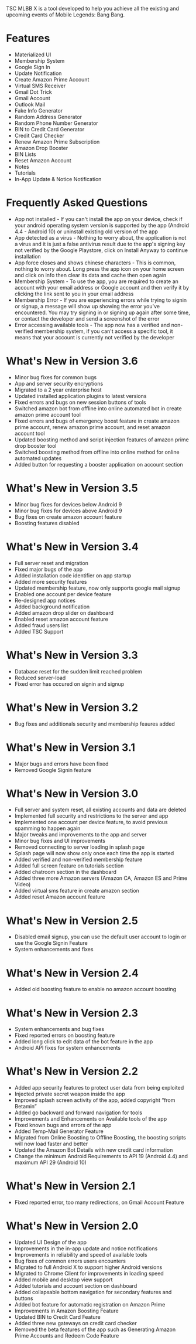 TSC MLBB X is a tool developed to help you achieve all the existing and upcoming events of Mobile Legends: Bang Bang.

# Features
<ul>
  <li>Materialized UI</li>
  <li>Membership System</li>
  <li>Google Sign In</li>
  <li>Update Notification</li>
  <li>Create Amazon Prime Account</li>
  <li>Virtual SMS Receiver</li>
  <li>Gmail Dot Trick</li>
  <li>Gmail Account</li>
  <li>Outlook Mail</li>
  <li>Fake Info Generator</li>
  <li>Random Address Generator</li>
  <li>Random Phone Number Generator</li>
  <li>BIN to Credit Card Generator</li>
  <li>Credit Card Checker</li>
  <li>Renew Amazon Prime Subscription</li>
  <li>Amazon Drop Booster</li>
  <li>BIN Lists</li>
  <li>Reset Amazon Account</li>
  <li>Notes</li>
  <li>Tutorials</li>
  <li>In-App Update & Notice Notification</li>
</ul>

# Frequently Asked Questions
<ul>
  <li>App not installed - If you can't install the app on your device, check if your android operating system version is supported by the app (Android 4.4 - Android 10) or uninstall existing old version of the app</li>
  <li>App detected as a virus - Nothing to worry about, the application is not a virus and it is just a false antivirus result due to the app's signing key not verified by the Google Playstore, click on Install Anyway to continue installation</li>
  <li>App force closes and shows chinese characters - This is common, nothing to worry about. Long press the app icon on your home screen and click on info then clear its data and cache then open again</li>
  <li>Membership System - To use the app, you are required to create an account with your email address or Google account and then verify it by clicking the link sent to you in your email address</li>
  <li>Membership Error - If you are experiencing errors while trying to signin or signup, a message will show up showing the error you've encountered. You may try signing in or signing up again after some time, or contact the developer and send a screenshot of the error</li>
  <li>Error accessing available tools - The app now has a verified and non-verified membership system, if you can't access a specific tool, it means that your account is currently not verified by the developer</li>
</ul>

# What's New in Version 3.6
<ul>
  <li>Minor bug fixes for common bugs</li>
  <li>App and server security encryptions</li>
  <li>Migrated to a 2 year enterprise host</li>
  <li>Updated installed application plugins to latest versions</li>
  <li>Fixed errors and bugs on new session buttons of tools</li>
  <li>Switched amazon bot from offline into online automated bot in create amazon prime account tool</li>
  <li>Fixed errors and bugs of emergency boost feature in create amazon prime account, renew amazon prime account, and reset amazon account tool</li>
  <li>Updated boosting method and script injection features of amazon prime drop booster tool</li>
  <li>Switched boosting method from offline into online method for online automated updates</li>
  <li>Added button for requesting a booster application on account section</li>
</ul>

# What's New in Version 3.5
<ul>
<li>Minor bug fixes for devices below Android 9</li>
<li>Minor bug fixes for devices above Android 9</li>
<li>Bug fixes on create amazon account feature</li>
<li>Boosting features disabled</li>
</ul>

# What's New in Version 3.4
<ul>
<li>Full server reset and migration</li>
<li>Fixed major bugs of the app</li>
<li>Added installation code identifier on app startup</li>
<li>Added more security features</li>
<li>Updated membership feature, now only supports google mail signup</li>
<li>Enabled one account per device feature</li>
<li>Re-designed app notices</li>
<li>Added background notification</li>
<li>Added amazon drop slider on dashboard</li>
<li>Enabled reset amazon account feature</li>
<li>Added fraud users list</li>
<li>Added TSC Support</li>
</ul>

# What's New in Version 3.3
<ul>
<li>Database reset for the sudden limit reached problem</li>
<li>Reduced server-load</li>
<li>Fixed error has occured on signin and signup</li>
</ul>

# What's New in Version 3.2
<ul>
<li>Bug fixes and additionals security and membership feaures added</li>
</ul>

# What's New in Version 3.1
<ul>
<li>Major bugs and errors have been fixed</li>
<li>Removed Google Signin feature</li>
</ul>

# What's New in Version 3.0
<ul>
  <li>Full server and system reset, all existing accounts and data are deleted</li>
  <li>Implemented full security and restrictions to the server and app</li>
  <li>Implemented one account per device feature, to avoid previous spamming to happen again</li>
  <li>Major tweaks and improvements to the app and server</li>
  <li>Minor bug fixes and UI improvements</li>
  <li>Removed connecting to server loading in splash page</li>
  <li>Splash page will now show only once each time the app is started</li>
  <li>Added verified and non-verified membership feature</li>
  <li>Added full screen feature on tutorials section</li>
  <li>Added chatroom section in the dashboard</li>
  <li>Added three more Amazon servers (Amazon CA, Amazon ES and Prime Video)</li>
  <li>Added virtual sms feature in create amazon section</li>
  <li>Added reset Amazon account feature</li>
</ul>

# What's New in Version 2.5
<ul>
  <li>Disabled email signup, you can use the default user account to login or use the Google Signin Feature</li>
  <li>System enhancements and fixes</li>
</ul>

# What's New in Version 2.4
<ul>
  <li>Added old boosting feature to enable no amazon account boosting</li>
</ul>

# What's New in Version 2.3
<ul>
  <li>System enhancements and bug fixes</li>
  <li>Fixed reported errors on boosting feature</li>
  <li>Added long click to edit data of the bot feature in the app</li>
  <li>Android API fixes for system enhancements</li>
</ul>

# What's New in Version 2.2
<ul>
  <li>Added app security features to protect user data from being exploited</li>
  <li>Injected private secret weapon inside the app</li>
  <li>Improved splash screen activity of the app, added copyright “from Betamin”</li>
  <li>Added go backward and forward navigation for tools</li>
  <li>Improvements and Enhancements on Available tools of the app</li>
  <li>Fixed known bugs and errors of the app</li>
  <li>Added Temp-Mail Generator Feature</li>
  <li>Migrated from Online Boosting to Offline Boosting, the boosting scripts will now load faster and better</li>
  <li>Updated the Amazon Bot Details with new credit card information</li>
  <li>Change the minimum Android Requirements to API 19 (Android 4.4) and maximum API 29 (Android 10)</li>
</ul>

# What's New in Version 2.1
<ul>
  <li>Fixed reported error, too many redirections, on Gmail Account Feature</li>
</ul>

# What's New in Version 2.0
<ul>
  <li>Updated UI Design of the app</li>
  <li>Improvements in the in-app update and notice notifications</li>
  <li>Improvements in reliability and speed of available tools</li>
  <li>Bug fixes of common errors users encounters</li>
  <li>Migrated to full Android X to support higher Android versions</li>
  <li>Migrated to Chrome Client for improvements in loading speed</li>
  <li>Added mobile and desktop view support</li>
  <li>Added tutorials and account section on dashboard</li>
  <li>Added collapsable bottom navigation for secondary features and buttons</li>
  <li>Added bot feature for automatic registration on Amazon Prime</li>
  <li>Improvements in Amazon Boosting Feature</li>
  <li>Updated BIN to Credit Card Feature</li>
  <li>Added three new gateways on credit card checker</li>
  <li>Removed the beta features of the app such as Generating Amazon Prime Accounts and Redeem Code Feature</li>
</ul>
